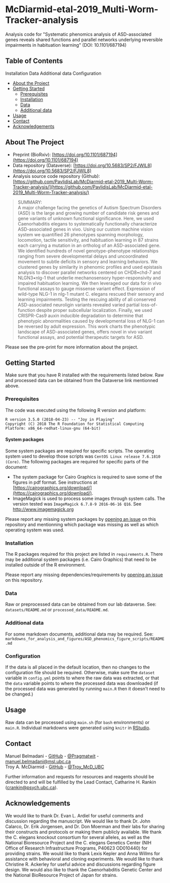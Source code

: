 # McDiarmid-etal-2019_Multi-Worm-Tracker-analysis
Analysis code for "Systematic phenomics analysis of ASD-associated genes reveals shared functions and parallel networks underlying reversible impairments in habituation learning" (DOI: 10.1101/687194)

<!-- TABLE OF CONTENTS -->
## Table of Contents
 Installation Data Additional data Configuration
* [About the Project](#about-the-project)
* [Getting Started](#getting-started)
  * [Prerequisites](#prerequisites)
  * [Installation](#installation)
  * [Data](#data)
  * [Additional data](#additional-data)
* [Usage](#usage)
* [Contact](#contact)
* [Acknowledgements](#acknowledgements)



<!-- ABOUT THE PROJECT -->
## About The Project

* Preprint (BioRxiv): [https://doi.org/10.1101/687194](https://doi.org/10.1101/687194)
* Data repository (Dataverse): [https://doi.org/10.5683/SP2/FJWIL8](https://doi.org/10.5683/SP2/FJWIL8)
* Analysis source code repository (Github): [https://github.com/PavlidisLab/McDiarmid-etal-2019_Multi-Worm-Tracker-analysis/](https://github.com/PavlidisLab/McDiarmid-etal-2019_Multi-Worm-Tracker-analysis/)

>SUMMARY:  
>A major challenge facing the genetics of Autism Spectrum Disorders (ASD) is the large and growing number of candidate risk genes and gene variants of unknown functional significance. Here, we used Caenorhabditis elegans to systematically functionally characterize ASD-associated genes in vivo. Using our custom machine vision system we quantified 26 phenotypes spanning morphology, locomotion, tactile sensitivity, and habituation learning in 87 strains each carrying a mutation in an ortholog of an ASD-associated gene. We identified hundreds of novel genotype-phenotype relationships ranging from severe developmental delays and uncoordinated movement to subtle deficits in sensory and learning behaviors. We clustered genes by similarity in phenomic profiles and used epistasis analysis to discover parallel networks centered on CHD8•chd-7 and NLGN3•nlg-1 that underlie mechanosensory hyper-responsivity and impaired habituation learning. We then leveraged our data for in vivo functional assays to gauge missense variant effect. Expression of wild-type NLG-1 in nlg-1 mutant C. elegans rescued their sensory and learning impairments. Testing the rescuing ability of all conserved ASD-associated neuroligin variants revealed varied partial loss-of-function despite proper subcellular localization. Finally, we used CRISPR-Cas9 auxin inducible degradation to determine that phenotypic abnormalities caused by developmental loss of NLG-1 can be reversed by adult expression. This work charts the phenotypic landscape of ASD-associated genes, offers novel in vivo variant functional assays, and potential therapeutic targets for ASD.

Please see the pre-print for more information about the project.


<!-- GETTING STARTED -->
## Getting Started

Make sure that you have R installed with the requirements listed below. Raw and processed data can be obtained from the Dataverse link mentionned above.

### Prerequisites
The code was executed using the following R version and platform:
```
R version 3.5.0 (2018-04-23) -- "Joy in Playing"
Copyright (C) 2018 The R Foundation for Statistical Computing
Platform: x86_64-redhat-linux-gnu (64-bit)
```
#### System packages
Some system packages are required for specific scripts. The operating system used to develop those scripts was `CentOS Linux release 7.6.1810 (Core)`. The following packages are required for specific parts of the document:

* The system package for Cairo Graphics is required to save some of the figures in pdf format. See instructions at [https://cairographics.org/download/](https://cairographics.org/download/).
* ImageMagick is used to process some images through system calls. The version tested was `ImageMagick 6.7.8-9 2016-06-16 Q16`. See http://www.imagemagick.org 

Please report any missing system packages by [opening an issue](https://github.com/PavlidisLab/McDiarmid-etal-2019_Multi-Worm-Tracker-analysis/issues) on this repository and mentionning which package was missing as well as which operating system was used.

### Installation
The R packages required for this project are listed in `requirements.R`. There may be additional system packages (i.e. Cairo Graphics) that need to be installed outside of the R environment.

Please report any missing dependencies/requirements by [opening an issue](https://github.com/PavlidisLab/McDiarmid-etal-2019_Multi-Worm-Tracker-analysis/issues) on this repository.

### Data
Raw or preprocessed data can be obtained from our lab dataverse. See: `datasets/README.md` or `processed_data/README.md`.

### Additional data
For some markdown documents, additional data may be required. See: `markdowns_for_analysis_and_figures/ASD_phenomics_figure_scripts/README.md`

### Configuration
If the data is all placed in the default location, then no changes to the configuration file should be required. Otherwise, make sure the `dataset` variable in `config.yml` points to where the raw data was extracted, or that the `data` variable points to where the processed data was downloaded (if the processed data was generated by running `main.R` then it doesn't need to be changed.)


<!-- USAGE EXAMPLES -->
## Usage
Raw data can be processed using `main.sh` (for `bash` environments) or `main.R`. Individual markdowns were generated using `knitr` in [RStudio](https://www.rstudio.com/). 

<!-- LICENSE -->
<!--
## License

Distributed under the *** License. See `LICENSE` for more information.
-->


<!-- CONTACT -->
## Contact


Manuel Belmadani - [GitHub](https://github.com/mbelmadani) - [@Pragmatwit](https://twitter.com/pragmatwit) - manuel.belmadani@msl.ubc.ca  
Troy A. McDiarmid - [GitHub](https://github.com/troymcdiarmid) - [@Troy_McD_UBC](https://twitter.com/Troy_McD_UBC)

Further information and requests for resources and reagents should be directed to and will be
fulfilled by the Lead Contact, Catharine H. Rankin (crankin@psych.ubc.ca).


<!-- ACKNOWLEDGEMENTS -->
## Acknowledgements
We would like to thank Dr. Evan L. Ardiel for useful comments and discussion regarding the manuscript. We would like to thank Dr. John Calarco, Dr. Erik Jorgensen, and Dr. Don Moerman and their labs for sharing their constructs and protocols or making them publicly available. We thank the C. elegans knockout consortium for several alleles, as well as the National Bioresource Project and the C. elegans Genetics Center (NIH Office of Research Infrastructure Programs, P40623 OD010440) for providing strains. We would like to thank Lexis Kepler and Anna Willms for assistance with behavioral and cloning experiments. We would like to thank Christine R. Ackerley for useful advice and discussions regarding figure design. We would also like to thank the Caenorhabditis Genetic Center and the National BioResource Project of Japan for strains. 

